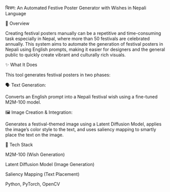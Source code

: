 चित्रण: An Automated Festive Poster Generator with Wishes in Nepali Language


📌 Overview

Creating festival posters manually can be a repetitive and time-consuming task especially in Nepal, where more than 50 festivals are celebrated annually. This system aims to automate the generation of festival posters in Nepali using English prompts, making it easier for designers and the general public to quickly create vibrant and culturally rich visuals.


✨ What It Does

This tool generates festival posters in two phases:

🗣 Text Generation:

Converts an English prompt into a Nepali festival wish using a fine-tuned M2M-100 model.

🖼 Image Creation & Integration:

Generates a festival-themed image using a Latent Diffusion Model, applies the image’s color style to the text, and uses saliency mapping to smartly place the text on the image.



🔧 Tech Stack

M2M-100 (Wish Generation)

Latent Diffusion Model (Image Generation)

Saliency Mapping (Text Placement)

Python, PyTorch, OpenCV
